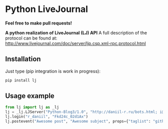 # Python LiveJournal #
**Feel free to make pull requests!**

**A python realization of LiveJournal (LJ) API**
A full description of the protocol can be found at: 
http://www.livejournal.com/doc/server/ljp.csp.xml-rpc.protocol.html

## Installation ##
Just type (pip integration is work in progress):
```bash
pip install lj
```
## Usage example ##

```python
from lj import lj as _lj
lj = _lj.LJServer("Python-Blog3/1.0", "http://daniil-r.ru/bots.html; i@daniil-r.ru")
lj.login("r_daniil", "Fkd24c_02d1Ax")
lj.postevent("Awesome post", "Awesome subject", props={"taglist": "github,livejournal"})
```
